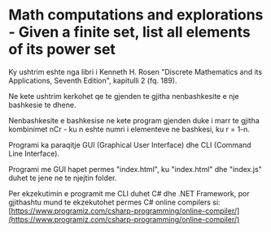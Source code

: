 # Math computations and explorations -     Given a finite set, list all elements of its power set

Ky ushtrim eshte nga libri i Kenneth H. Rosen "Discrete Mathematics and its Applications, Seventh Edition", kapitulli 2 (fq. 189).

Ne kete ushtrim kerkohet qe te gjenden te gjitha nenbashkesite e nje bashkesie te dhene.

Nenbashkesite e bashkesise ne kete program gjenden duke i marr te gjitha kombinimet nCr - ku n eshte numri i elementeve ne bashkesi, ku r = 1-n.

Programi ka paraqitje GUI (Graphical User Interface) dhe CLI (Command Line Interface).

Programi me GUI hapet permes "index.html", ku "index.html" dhe "index.js" duhet te jene ne te njejtin folder.

Per ekzekutimin e programit me CLI duhet C# dhe .NET Framework, por gjithashtu mund te ekzekutohet permes C# online compilers si: [https://www.programiz.com/csharp-programming/online-compiler/](https://www.programiz.com/csharp-programming/online-compiler/)